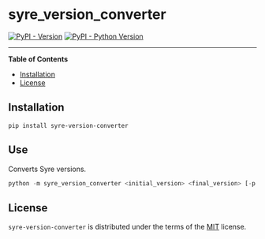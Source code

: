 # syre_version_converter

[![PyPI - Version](https://img.shields.io/pypi/v/version-converter.svg)](https://pypi.org/project/version-converter)
[![PyPI - Python Version](https://img.shields.io/pypi/pyversions/version-converter.svg)](https://pypi.org/project/version-converter)

-----

**Table of Contents**

- [Installation](#installation)
- [License](#license)

## Installation

```console
pip install syre-version-converter
```

## Use
Converts Syre versions.

```python
python -m syre_version_converter <initial_version> <final_version> [-p </path/to/project>]
```

## License

`syre-version-converter` is distributed under the terms of the [MIT](https://spdx.org/licenses/MIT.html) license.
